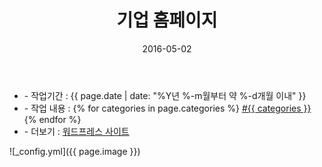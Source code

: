 ﻿---
layout: post
title: "기업 홈페이지"
date: 2016-05-02
categories:
  - Homepage
  - Design
  - FrontEnd
  - Html,Css
  - JS,Jquery
  - MobileWeb
  - ResponsiveWeb
  - Wordpress
image: https://kjuhee0712.github.io/images/pages/20160502_bp_web_mobile.jpg
image-sm: https://kjuhee0712.github.io/images/thumbs/20160502_bp_web_mobile.jpg
link: http://bizmpeople.com/
---

<ul class="inform">
	<li class="preview__date" itemprop="datePublished" datetime="{{ page.date | date_to_xmlschema }}">- 작업기간 : {{ page.date | date: "%Y년 %-m월부터 약 %-d개월 이내" }}</li>
	<li class="preview__catetory" itemprop="catetory">- 작업 내용 :
		{% for categories in page.categories %}
           <a href="/category/{{ categories }}/">#{{ categories }}</a>     
      	{% endfor %}</li>
  <li class="preview__link" itemprop="link">- 더보기 : <a href="{{ page.link }}" target="_blank">워드프레스 사이트</a></li> 
</ul>

![_config.yml]({{ page.image }})


